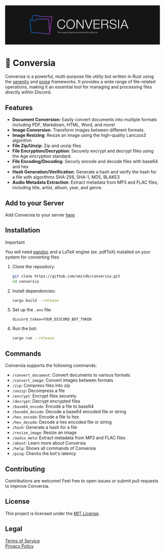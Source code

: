 ![ConversiaGithubBanner](assets/ConversiaGithubBanner.png)

# 📁 Conversia

Conversia is a powerful, multi-purpose file utility bot written in Rust using the [serenity](https://github.com/serenity-rs/serenity) and [poise](https://github.com/serenity-rs/poise) frameworks. It provides a wide range of file-related operations, making it an essential tool for managing and processing files directly within Discord.

## Features

- **Document Conversion:** Easily convert documents into multiple formats including PDF, Markdown, HTML, Word, and more!
- **Image Conversion**: Transform images between different formats.
- **Image Resizing**: Resize an image using the high-quality Lanczos3 algorithm
- **File Zip/Unzip**: Zip and unzip files
- **File Encryption/Decryption**: Securely encrypt and decrypt files using the Age encryption standard.
- **File Encoding/Decoding**: Securly encode and decode files with base64 and hex
- **Hash Generation/Verification**: Generate a hash and verify the hash for a file with algorithms SHA-256, SHA-1, MD5, BLAKE3
- **Audio Metadata Extraction**: Extract metadata from MP3 and FLAC files, including title, artist, album, year, and genre.

## Add to your Server

Add Conversia to your server [here](https://discord.com/oauth2/authorize?client_id=1373693356928012328&permissions=274877958144&integration_type=0&scope=applications.commands+bot)

## Installation

> [!IMPORTANT] 
> You will need [pandoc](https://pandoc.org/installing.html) and a LaTeX engine (ex. pdfTeX) installed on your system for converting files


1. Clone the repository:

   ```bash
   git clone https://github.com/smit4k/conversia.git
   cd conversia
   ```

2. Install dependencies:

   ```bash
   cargo build --release
   ```

3. Set up the `.env` file:

   ```env
   discord_token=YOUR_DISCORD_BOT_TOKEN
   ```

4. Run the bot:

   ```bash
   cargo run --release
   ```

## Commands

Conversia supports the following commands:

- `/convert_document`: Convert documents to various formats
- `/convert_image`: Convert images between formats
- `/zip`: Compress files into zip
- `/unzip`: Decompress a file
- `/encrypt`: Encrypt files securely
- `/decrypt`: Decrypt encrypted files
- `/base64_encode`: Encode a file to base64
- `/base64_decode`: Decode a base64 encoded file or string
- `/hex_encode`: Encode a file to hex
- `/hex_decode`: Decode a hex encoded file or string
- `/hash`: Generate a hash for a file
- `/resize_image`: Resize an image
- `/audio_meta`: Extract metadata from MP3 and FLAC files
- `/about`: Learn more about Conversia
- `/help`: Shows all commands of Conversia
- `/ping`: Checks the bot's latency

## Contributing

Contributions are welcome! Feel free to open issues or submit pull requests to improve Conversia.

## License

This project is licensed under the [MIT License](LICENSE).

## Legal

[Terms of Service](TERMS_OF_SERVICE.md) <br>
[Privacy Policy](PRIVACY_POLICY.md)
